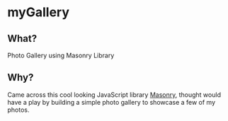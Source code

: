 # myGallery

## What?

Photo Gallery using Masonry Library

## Why?

Came across this cool looking JavaScript library [Masonry](http://masonry.desandro.com/), thought would have a play by building a simple photo gallery to showcase a few of my photos.
